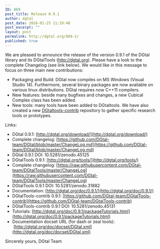 ```yaml
---
ID: 869
post_title: Release 0.9.1
author: dgtal
post_date: 2016-01-25 11:29:40
post_excerpt: ""
layout: post
permalink: http://dgtal.org/869-2/
published: true
---
```


We are pleased to announce the release of the version 0.9.1 of the DGtal library and its DGtalTools (http://dgtal.org).
Please have a look to the complete Changelog (see link below). We would like in this message to focus on three main new contributions:

* Packaging and Build: DGtal now compiles on MS Windows (Visual Studio 14). Furthermore, several binary packages are now available on various linux distributions. DGtal requires now C++11 compilers.
* New features: beside many bugfixes and changes, a new Cubical Complex class has been added.
* New tools: many tools have been added to DGtaltools. We have also created a new [DGtaltools-contrib](http://github.com/DGtal-team/DGtalTools-contrib) repository to gather specific research tools or prototypes.


Links:

 * DGtal 0.9.1: [http://dgtal.org/download/](http://dgtal.org/download/)
 * Complete changelog: [https://github.com/DGtal-team/DGtal/blob/master/ChangeLog.md](https://github.com/DGtal-team/DGtal/blob/master/ChangeLog.md)
 * DGtal 0.9.1 DOI: 10.5281/zenodo.45125
 * DGtalTools 0.9.1: [http://dgtal.org/tools/](http://dgtal.org/tools/)
 * Complete changelog: [https://raw.githubusercontent.com/DGtal-team/DGtalTools/master/ChangeLog](https://raw.githubusercontent.com/DGtal-team/DGtalTools/master/ChangeLog)
 * DGtalTools 0.9.1 DOI: 10.5281/zenodo.31882 
 * Documentation: [http://dgtal.org/doc/0.9.1/](http://dgtal.org/doc/0.9.1/)
 * DGtalTools-contrib 0.9.1: [https://github.com/DGtal-team/DGtalTools-contrib](https://github.com/DGtal-team/DGtalTools-contrib)
 * DGtalTools-contrib 0.9.1 DOI: 10.5281/zenodo.45131
 * Tutorials: [http://dgtal.org/doc/0.9.1/packageTutorials.html](http://dgtal.org/doc/0.9.1/packageTutorials.html)
 * Documentation docset URL (for dash or zeal tools):  [http://dgtal.org/doc/docset/DGtal.xml](http://dgtal.org/doc/docset/DGtal.xml)

 Sincerely yours,
 DGtal Team
